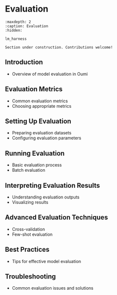# Evaluation

```{toctree}
:maxdepth: 2
:caption: Evaluation
:hidden:

lm_harness
```

```{attention}
Section under construction. Contributions welcome!
```

## Introduction

- Overview of model evaluation in Oumi

## Evaluation Metrics

- Common evaluation metrics
- Choosing appropriate metrics

## Setting Up Evaluation

- Preparing evaluation datasets
- Configuring evaluation parameters

## Running Evaluation

- Basic evaluation process
- Batch evaluation

## Interpreting Evaluation Results

- Understanding evaluation outputs
- Visualizing results

## Advanced Evaluation Techniques

- Cross-validation
- Few-shot evaluation

## Best Practices

- Tips for effective model evaluation

## Troubleshooting

- Common evaluation issues and solutions
